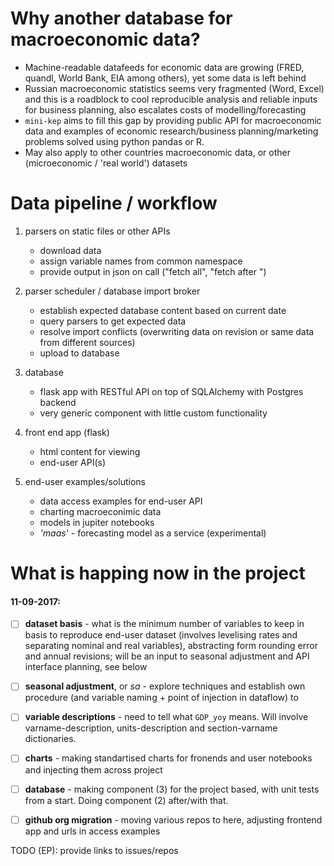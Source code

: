 Why another database for macroeconomic data?
============================================

- Machine-readable datafeeds for economic data are growing (FRED, quandl, World Bank, EIA among others), yet some data is left behind
- Russian macroeconomic statistics seems very fragmented (Word, Excel) and this is a roadblock to cool reproducible analysis and reliable inputs for business planning, also escalates costs of modelling/forecasting      
- ```mini-kep``` aims to fill this gap by providing public API for macroeconomic data and examples of economic research/business planning/marketing problems solved using python pandas or R.
- May also apply to other countries macroeconomic data, or other (microeconomic / 'real world') datasets 

Data pipeline / workflow 
========================

1. parsers on static files or other APIs
   - download data
   - assign variable names from common namespace 
   - provide output in json on call ("fetch all", "fetch after <date>")   

2. parser scheduler / database import broker
   - establish expected database content based on current date 
   - query parsers to get expected data 
   - resolve import conflicts (overwriting data on revision or same data from different sources)
   - upload to database

3. database 
   - flask app with RESTful API on top of SQLAlchemy with Postgres backend 
   - very generic component with little custom functionality

4. front end app (flask)
   - html content for viewing
   - end-user API(s)

5. end-user examples/solutions
   - data access examples for end-user API
   - charting macroeconimic data
   - models in jupiter notebooks
   - *'maas'* - forecasting model as a service (experimental)


What is happing now in the project
==================================

#### 11-09-2017:

- [ ] **dataset basis** - what is the minimum number of variables to keep in basis to reproduce end-user dataset (involves levelising rates and separating nominal and real variables), abstracting form rounding error and annual revisions; will be an input to seasonal adjustment and API interface planning, see below

- [ ] **seasonal adjustment**, or *sa* - explore techniques and establish own procedure (and variable naming + point of injection in dataflow) to 

- [ ] **variable descriptions** - need to tell what ```GDP_yoy``` means. Will involve varname-description, units-description and section-varname dictionaries. 

- [ ] **charts** - making standartised charts for fronends and user notebooks and injecting them across project

- [ ] **database** - making component (3) for the project based, with unit tests from a start. Doing component (2) after/with that. 

- [ ] **github org migration** - moving various repos to here, adjusting frontend app and urls in access examples

TODO (EP): provide links to issues/repos 


